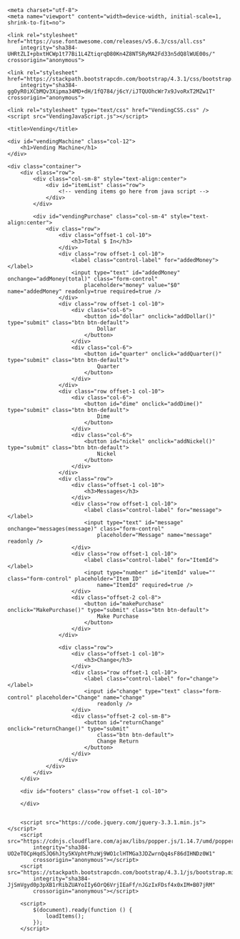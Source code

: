 <!DOCTYPE html>

<!-- 
	Name: Andrew Darr
	Date Created: 13 Jan, 2019
	Most recent revision: 13 Jan, 2019
-->

<html lang="en">

<head>

    <meta charset="utf-8">
    <meta name="viewport" content="width=device-width, initial-scale=1, shrink-to-fit=no">

    <link rel="stylesheet" href="https://use.fontawesome.com/releases/v5.6.3/css/all.css"
        integrity="sha384-UHRtZLI+pbxtHCWp1t77Bi1L4ZtiqrqD80Kn4Z8NTSRyMA2Fd33n5dQ8lWUE00s/" crossorigin="anonymous">

    <link rel="stylesheet" href="https://stackpath.bootstrapcdn.com/bootstrap/4.3.1/css/bootstrap.min.css"
        integrity="sha384-ggOyR0iXCbMQv3Xipma34MD+dH/1fQ784/j6cY/iJTQUOhcWr7x9JvoRxT2MZw1T" crossorigin="anonymous">

    <link rel="stylesheet" type="text/css" href="VendingCSS.css" />
    <script src="VendingJavaScript.js"></script>

    <title>Vending</title>

</head>


<body>


    <div id="vendingMachine" class="col-12">
        <h1>Vending Machine</h1>
    </div>

    <div class="container">
        <div class="row">
            <div class="col-sm-8" style="text-align:center">
                <div id="itemList" class="row">
                    <!-- vending items go here from java script -->
                </div>
            </div>

            <div id="vendingPurchase" class="col-sm-4" style="text-align:center">
                <div class="row">
                    <div class="offset-1 col-10">
                        <h3>Total $ In</h3>
                    </div>
                    <div class="row offset-1 col-10">
                        <label class="control-label" for="addedMoney"></label>
                        <input type="text" id="addedMoney" onchange="addMoney(total)" class="form-control"
                            placeholder="money" value="$0" name="addedMoney" readonly=true required=true />
                    </div>
                    <div class="row offset-1 col-10">
                        <div class="col-6">
                            <button id="dollar" onclick="addDollar()" type="submit" class="btn btn-default">
                                Dollar
                            </button>
                        </div>
                        <div class="col-6">
                            <button id="quarter" onclick="addQuarter()" type="submit" class="btn btn-default">
                                Quarter
                            </button>
                        </div>
                    </div>
                    <div class="row offset-1 col-10">
                        <div class="col-6">
                            <button id="dime" onclick="addDime()" type="submit" class="btn btn-default">
                                Dime
                            </button>
                        </div>
                        <div class="col-6">
                            <button id="nickel" onclick="addNickel()" type="submit" class="btn btn-default">
                                Nickel
                            </button>
                        </div>
                    </div>
                    <div class="row">
                        <div class="offset-1 col-10">
                            <h3>Messages</h3>
                        </div>
                        <div class="row offset-1 col-10">
                            <label class="control-label" for="message"></label>
                            <input type="text" id="message" onchange="messages(message)" class="form-control"
                                placeholder="Message" name="message" readonly />
                        </div>
                        <div class="row offset-1 col-10">
                            <label class="control-label" for="ItemId"></label>
                            <input type="number" id="itemId" value="" class="form-control" placeholder="Item ID"
                                name="ItemId" required=true />
                        </div>
                        <div class="offset-2 col-8">
                            <button id="makePurchase" onclick="MakePurchase()" type="submit" class="btn btn-default">
                                Make Purchase
                            </button>
                        </div>
                    </div>

                    <div class="row">
                        <div class="offset-1 col-10">
                            <h3>Change</h3>
                        </div>
                        <div class="row offset-1 col-10">
                            <label class="control-label" for="change"></label>
                            <input id="change" type="text" class="form-control" placeholder="Change" name="change"
                                readonly />
                        </div>
                        <div class="offset-2 col-sm-8">
                            <button id="returnChange" onclick="returnChange()" type="submit"
                                class="btn btn-default">
                                Change Return
                            </button>
                        </div>
                    </div>
                </div>
            </div>
        </div>

        <div id="footers" class="row offset-1 col-10">

        </div>


        <script src="https://code.jquery.com/jquery-3.3.1.min.js"></script>
        <script src="https://cdnjs.cloudflare.com/ajax/libs/popper.js/1.14.7/umd/popper.min.js"
            integrity="sha384-UO2eT0CpHqdSJQ6hJty5KVphtPhzWj9WO1clHTMGa3JDZwrnQq4sF86dIHNDz0W1"
            crossorigin="anonymous"></script>
        <script src="https://stackpath.bootstrapcdn.com/bootstrap/4.3.1/js/bootstrap.min.js"
            integrity="sha384-JjSmVgyd0p3pXB1rRibZUAYoIIy6OrQ6VrjIEaFf/nJGzIxFDsf4x0xIM+B07jRM"
            crossorigin="anonymous"></script>

        <script>
            $(document).ready(function () {
                loadItems();
            });
        </script>
</body>

</html>
